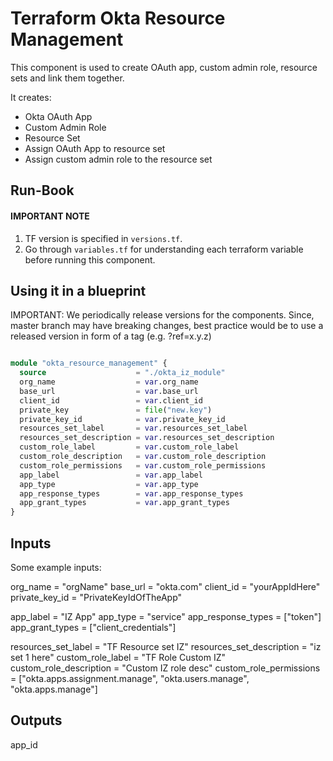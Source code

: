 # Terraform Okta Resource Management

This component is used to create OAuth app, custom admin role, resource sets and link them together.

It creates:

- Okta OAuth App
- Custom Admin Role
- Resource Set
- Assign OAuth App to resource set
- Assign custom admin role to the resource set

## Run-Book

#### IMPORTANT NOTE

1. TF version is specified in `versions.tf`.
2. Go through `variables.tf` for understanding each terraform variable before running this component.

## Using it in a blueprint

IMPORTANT: We periodically release versions for the components. Since, master branch may have breaking changes, best practice would be to use a released version in form of a tag (e.g. ?ref=x.y.z)

```terraform

module "okta_resource_management" {
  source                    = "./okta_iz_module"
  org_name                  = var.org_name
  base_url                  = var.base_url
  client_id                 = var.client_id
  private_key               = file("new.key")
  private_key_id            = var.private_key_id
  resources_set_label       = var.resources_set_label
  resources_set_description = var.resources_set_description
  custom_role_label         = var.custom_role_label
  custom_role_description   = var.custom_role_description
  custom_role_permissions   = var.custom_role_permissions
  app_label                 = var.app_label
  app_type                  = var.app_type
  app_response_types        = var.app_response_types
  app_grant_types           = var.app_grant_types
}

```

## Inputs

Some example inputs:

org_name = "orgName"
base_url = "okta.com"
client_id = "yourAppIdHere"
private_key_id = "PrivateKeyIdOfTheApp"

app_label = "IZ App"
app_type = "service"
app_response_types = ["token"]
app_grant_types = ["client_credentials"]

resources_set_label = "TF Resource set IZ"
resources_set_description = "iz set 1 here"
custom_role_label = "TF Role Custom IZ"
custom_role_description = "Custom IZ role desc"
custom_role_permissions = ["okta.apps.assignment.manage", "okta.users.manage", "okta.apps.manage"]

## Outputs

app_id
